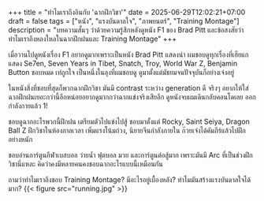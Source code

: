 +++
title = "ทำไมเราถึงอินกับ 'ฉากฝึกวิชา'"
date = 2025-06-29T12:02:21+07:00
draft = false
tags = ["หนัง", "แรงบันดาลใจ", "ภาพยนตร์", "Training Montage"]
description = "บทความสั้นๆ ว่าด้วยความรู้สึกหลังดูหนัง F1 ของ Brad Pitt และข้อสงสัยว่าทำไมเราถึงหลงใหลในฉากฝึกฝนและ Training Montage"
+++

เมื่อวานไปดูหนังเรื่อง F1 อยากดูมากเพราะเป็นหนัง Brad Pitt แสดงนำ ผมชอบดูทุกเรื่องที่เฮียแกแสดง Se7en, Seven Years in Tibet, Snatch, Troy, World War Z, Benjamin Button ชอบหมด เท่ถูกใจ เป็นหนึ่งในลุงที่ผมชอบดู ดูมาตั้งแต่มัธยมจนปัจจุบันก็อย่างเจ๋งอยู่

ในหนังสิ่งที่ชอบที่สุดก็พวกฉากฝึกวิชา มันมี contrast ระหว่าง generation ดี จริงๆ อยากให้ใส่ฉากฝึกฝนเยอะกว่านี้อีกหน่อยอยากดูมากกว่าฉากแข่งจริงเสียอีก ดูหนังจบผมเดินกลับคอนโดเลย ออกกำลังกายแล้ว 1!

ชอบดูฉากอะไรพวกนี้ฝึกฝน เตรียมตัวไปแข่งไปสู้ ชอบมาตั้งแต่ Rocky, Saint Seiya, Dragon Ball Z ฝึกวิชาในห้องกาลเวลา เพิ่มแรงโน้มถ่วง, นิยายจีนกำลังภายใน ก๊วยเจ๋งได้คัมภีร์แล้วไปฝึกอย่างหนัก

ชอบอ่านการ์ตูนกีฬาเบสบอล ว่ายน้ำ ฟุตบอล มวย และการ์ตูนต่อสู้มาก เพราะมันมี Arc ที่เป็นช่วงฝึกวิชานี่แหละ คิดว่าคงมีหลายคนคงชอบฉากอะไรแบบนี้เหมือนกัน

ถามว่าทำไมเราถึงชอบ Training Montage? มีอะไรอยู่เบื้องหลัง? ทำไมมันสร้างแรงบันดาลใจได้มาก?
{{< figure src="running.jpg" >}}
